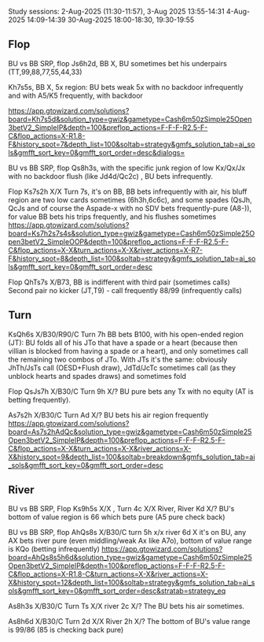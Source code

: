 Study sessions: 
2-Aug-2025 (11:30-11:57),
3-Aug 2025 13:55-14:31
4-Aug-2025 14:09-14:39
30-Aug-2025 18:00-18:30, 19:30-19:55


## Flop

BU vs BB SRP, flop Js6h2d, BB X, BU sometimes bet his underpairs (TT,99,88,77,55,44,33)


Kh7s5s, BB X, 5x region: BU bets weak  5x with no backdoor infrequently and with A5/K5 frequently, with backdoor 

https://app.gtowizard.com/solutions?board=Kh7s5d&solution_type=gwiz&gametype=Cash6m50zSimple25Open3betV2_SimpleIP&depth=100&preflop_actions=F-F-F-R2.5-F-C&flop_actions=X-R1.8-F&history_spot=7&depth_list=100&soltab=strategy&gmfs_solution_tab=ai_sols&gmfft_sort_key=0&gmfft_sort_order=desc&dialogs=

BU vs BB SRP, flop Qs8h3s, with the specific junk region of low Kx/Qx/Jx with no backdoor flush  (like Jd4d/Qc2c) , BU bets infrequently.

Flop Ks7s2h X/X Turn 7s, it's on BB, BB bets infrequently with air, his bluff region are two low cards sometimes (6h3h,6c6c), and some spades (QsJh, QcJs and of course the Aspade-x with no SDV bets frequently-pure (A8-)), for value BB bets his trips frequently, and his flushes sometimes
https://app.gtowizard.com/solutions?board=Ks7h2s7s4s&solution_type=gwiz&gametype=Cash6m50zSimple25Open3betV2_SimpleOOP&depth=100&preflop_actions=F-F-F-R2.5-F-C&flop_actions=X-X&turn_actions=X-X&river_actions=X-R7-F&history_spot=8&depth_list=100&soltab=strategy&gmfs_solution_tab=ai_sols&gmfft_sort_key=0&gmfft_sort_order=desc


Flop QhTs7s X/B73, BB is indifferent with
third pair (sometimes calls)
Second pair no kicker (JT,T9) - call frequently
88/99 (infrequently calls)


## Turn

KsQh6s X/B30/R90/C Turn 7h BB bets B100, with his open-ended region (JT): BU folds all of his JTo that have a spade or a heart (because then villian is blocked from having a spade or a heart), and only sometimes call the remaining two combos of JTo. With JTs it's the same: obviously JhTh/JsTs call (OESD+Flush draw), JdTd/JcTc sometimes call (as they unblock hearts and spades draws) and sometimes fold

Flop QsJs7h X/B30/C Turn 9h X/? BU pure bets any Tx with no equity (AT is betting frequently).


As7s2h X/B30/C Turn Ad X/? BU bets his air region frequently
https://app.gtowizard.com/solutions?board=As7s2hAdQc&solution_type=gwiz&gametype=Cash6m50zSimple25Open3betV2_SimpleIP&depth=100&preflop_actions=F-F-F-R2.5-F-C&flop_actions=X-X&turn_actions=X-X&river_actions=X-X&history_spot=9&depth_list=100&soltab=breakdown&gmfs_solution_tab=ai_sols&gmfft_sort_key=0&gmfft_sort_order=desc




## River
BU vs BB SRP, Flop Ks9h5s X/X , Turn 4c X/X River, River Kd X/? BU's bottom of value region is 66  which bets pure (A5 pure check back)

BU vs BB SRP, flop AhQs8s X/B30/C turn 5h x/x river 6d X it's on BU, any AX bets river pure (even middling/weak Ax like A7o), bottom of value range is KQo (betting infrequently)
https://app.gtowizard.com/solutions?board=AhQs8s5h6d&solution_type=gwiz&gametype=Cash6m50zSimple25Open3betV2_SimpleIP&depth=100&preflop_actions=F-F-F-R2.5-F-C&flop_actions=X-R1.8-C&turn_actions=X-X&river_actions=X-X&history_spot=12&depth_list=100&soltab=strategy&gmfs_solution_tab=ai_sols&gmfft_sort_key=0&gmfft_sort_order=desc&stratab=strategy_eq


As8h3s X/B30/C Turn Ts X/X river 2c X/? The BU bets his air sometimes.

As8h6d X/B30/C Turn 2d X/X River 2h X/? The bottom of BU's value range is 99/86 (85 is checking back pure)